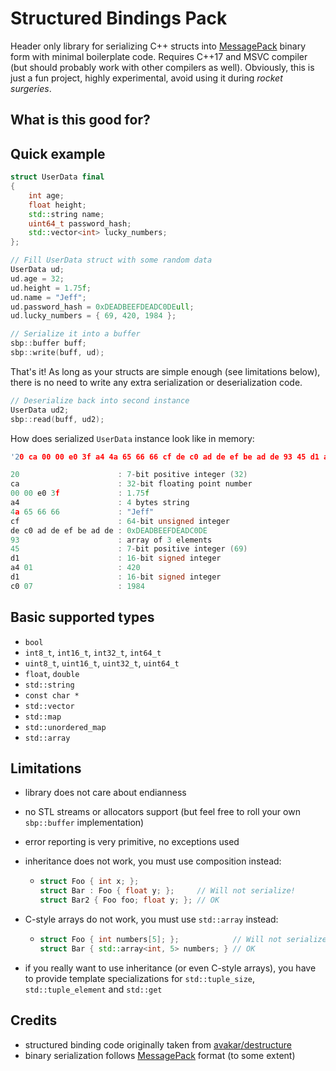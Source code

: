 # Structured Bindings Pack
Header only library for serializing C++ structs into [MessagePack](https://github.com/msgpack/msgpack/blob/master/spec.md) binary form with minimal boilerplate code. Requires C++17 and MSVC compiler (but should probably work with other compilers as well). Obviously, this is just a fun project, highly experimental, avoid using it during _rocket surgeries_.

## What is this good for?


## Quick example
```cpp
struct UserData final
{
	int age;
	float height;
	std::string name;
	uint64_t password_hash;
	std::vector<int> lucky_numbers;
};

// Fill UserData struct with some random data
UserData ud;
ud.age = 32;
ud.height = 1.75f;
ud.name = "Jeff";
ud.password_hash = 0xDEADBEEFDEADC0DEull;
ud.lucky_numbers = { 69, 420, 1984 };

// Serialize it into a buffer
sbp::buffer buff;
sbp::write(buff, ud);
```
That's it! As long as your structs are simple enough (see limitations below), there is no need to write any extra serialization or deserialization code.

```cpp
// Deserialize back into second instance
UserData ud2;
sbp::read(buff, ud2);
```

How does serialized `UserData` instance look like in memory:
```cpp
'20 ca 00 00 e0 3f a4 4a 65 66 66 cf de c0 ad de ef be ad de 93 45 d1 a4 01 d1 c0 07'

20                      : 7-bit positive integer (32)
ca                      : 32-bit floating point number
00 00 e0 3f             : 1.75f
a4                      : 4 bytes string
4a 65 66 66             : "Jeff"
cf                      : 64-bit unsigned integer
de c0 ad de ef be ad de : 0xDEADBEEFDEADC0DE
93                      : array of 3 elements
45                      : 7-bit positive integer (69)
d1                      : 16-bit signed integer
a4 01                   : 420
d1                      : 16-bit signed integer
c0 07                   : 1984
```

## Basic supported types
- `bool`
- `int8_t`, `int16_t`, `int32_t`, `int64_t`
- `uint8_t`, `uint16_t`, `uint32_t`, `uint64_t`
- `float`, `double`
- `std::string`
- `const char *`
- `std::vector`
- `std::map`
- `std::unordered_map`
- `std::array`

## Limitations
- library does not care about endianness
- no STL streams or allocators support (but feel free to roll your own `sbp::buffer` implementation)
- error reporting is very primitive, no exceptions used
- inheritance does not work, you must use composition instead:
  - ```cpp
	struct Foo { int x; };
	struct Bar : Foo { float y; };     // Will not serialize!
	struct Bar2 { Foo foo; float y; }; // OK
    ```

- C-style arrays do not work, you must use `std::array` instead:
  - ```cpp
	struct Foo { int numbers[5]; };            // Will not serialize!
	struct Bar { std::array<int, 5> numbers; } // OK
    ```

- if you really want to use inheritance (or even C-style arrays), you have to provide template specializations for `std::tuple_size`, `std::tuple_element` and `std::get`

## Credits
- structured binding code originally taken from [avakar/destructure](https://github.com/avakar/destructure)
- binary serialization follows [MessagePack](https://github.com/msgpack/msgpack/blob/master/spec.md) format (to some extent)
